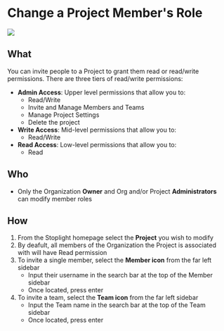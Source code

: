 # Change a Project Member's Role

![](/assets/gifs/project-member-invite.gif)
 
## What 
You can invite people to a Project to grant them read or read/write permissions. There are three tiers of read/write permissions: 
* **Admin Access**: Upper level permissions that allow you to:
    * Read/Write
    * Invite and Manage Members and Teams
    * Manage Project Settings
    * Delete the project 
* **Write Access**: Mid-level permissions that allow you to: 
    * Read/Write 
* **Read Access**: Low-level permissions that allow you to: 
    * Read
      
   
## 	 Who 
* Only the Organization **Owner** and Org and/or Project **Administrators** can modify member roles

## How
1. From the Stoplight homepage select the **Project** you wish to modify 
2. By deafult, all members of the Organization the Project is associated with will have Read permission 
3. To invite a single member, select the **Member icon** from the far left sidebar
    * Input their username in the search bar at the top of the Member sidebar
    * Once located, press enter 
4. To invite a team, select the **Team icon** from the far left sidebar
    * Input the Team name in the search bar at the top of the Team sidebar 
    * Once located, press enter 
